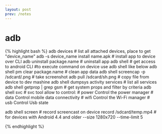 ```yaml
---
layout: post
prev: /notes
---
```


adb
============
{% highlight bash %}
adb devices                         # list all attached devices, place to get "device_name"
adb -s device_name install name.apk # install app to device over CLI
adb uninstall package.name          # uninstall app
adb shell                           # get access to android CLI
#to execute command on device use adb shell <command> like below
adb shell pm clear package.name     # clean app data
adb shell screencap -p /sdcard/.png # take screenshot
adb pull /sdcard/sh.png             # copy file from device to dev mashine
adb shell dumpsys activity services # list all services
adb shell getprop | grep gsm        # get system props and filter by criteria
adb shell svc                       # svc tool allow to control:
                                    # power    Control the power manager
                                    # data     Control mobile data connectivity
                                    # wifi     Control the Wi-Fi manager
                                    # usb      Control Usb state

adb shell screen                    # record screencast on device
            record /sdcard/temp.mp4 # for devices with Android 4.4 and older
            --size 1280x720
            --time-limit 5

{% endhighlight %}